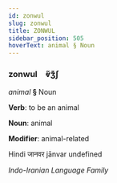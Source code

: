 ```yaml
---
id: zonwul
slug: zonwul
title: ZONWUL
sidebar_position: 505
hoverText: animal § Noun
---
```


### zonwul&emsp;<span kind="abugida">ⱴ̃ʒ͊ʃ</span>

*animal* **§** Noun

**Verb**: to be an animal

**Noun**: animal

**Modifier**: animal-related

Hindi जानवर jānvar undefined

*Indo-Iranian Language Family*